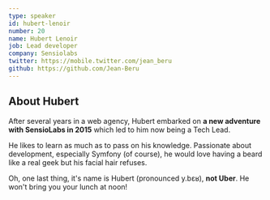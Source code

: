 ```yaml
---
type: speaker
id: hubert-lenoir
number: 20
name: Hubert Lenoir
job: Lead developer
company: Sensiolabs
twitter: https://mobile.twitter.com/jean_beru
github: https://github.com/Jean-Beru
---
```


## About Hubert

After several years in a web agency, Hubert embarked on **a new adventure with SensioLabs in 2015** which led to him now being a Tech Lead.

He likes to learn as much as to pass on his knowledge. Passionate about development, especially Symfony (of course), he would love having a beard like a real geek but his facial hair refuses.

Oh, one last thing, it's name is Hubert (pronounced y.bɛʁ), **not Uber**. He won't bring you your lunch at noon!



